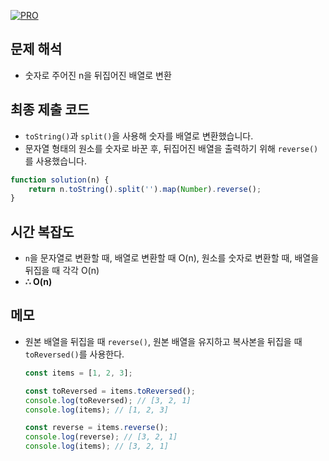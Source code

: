 [![PRO]][Link]

## 문제 해석

-   숫자로 주어진 n을 뒤집어진 배열로 변환

## 최종 제출 코드

-   `toString()`과 `split()`을 사용해 숫자를 배열로 변환했습니다.
-   문자열 형태의 원소를 숫자로 바꾼 후, 뒤집어진 배열을 출력하기 위해 `reverse()`를 사용했습니다.

```js
function solution(n) {
    return n.toString().split('').map(Number).reverse();
}
```

## 시간 복잡도

-   `n`을 문자열로 변환할 때, 배열로 변환할 때 O(n), 원소를 숫자로 변환할 때, 배열을 뒤집을 때 각각 O(n)
-   **∴ O(n)**

## 메모

-   원본 배열을 뒤집을 때 `reverse()`, 원본 배열을 유지하고 복사본을 뒤집을 때 `toReversed()`를 사용한다.

    ```js
    const items = [1, 2, 3];

    const toReversed = items.toReversed();
    console.log(toReversed); // [3, 2, 1]
    console.log(items); // [1, 2, 3]

    const reverse = items.reverse();
    console.log(reverse); // [3, 2, 1]
    console.log(items); // [3, 2, 1]
    ```

<!---------------------------------------------------------------------------->

[PRO]: https://github.com/GoSSaChin/algorithm-js/assets/107768516/67c43b52-bc3f-4571-a249-5519021afbb0
[Link]: https://school.programmers.co.kr/learn/courses/30/lessons/12932
